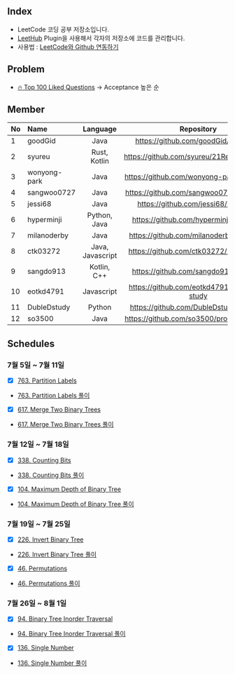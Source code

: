 ## Index
 + LeetCode 코딩 공부 저장소입니다.
 + [LeetHub](https://github.com/QasimWani/LeetHub) Plugin을 사용해서 각자의 저장소에 코드를 관리합니다.
 + 사용법 : [LeetCode와 Github 연동하기](https://blog.naver.com/adamdoha/222339579487)
 
 
## Problem
 + [🔥 Top 100 Liked Questions](https://leetcode.com/problemset/all/?listId=79h8rn6&__cf_chl_jschl_tk__=af0862024d3f06daacf23d2764ff2c88464ee6c8-1624898638-0-AQVKYOTUvBOZO0hjAlc62ida0gMUCRPAcbasgfCAfruAnoBBM8AkrJY6XwUdrI6IbkHtckMrxooATdBSmQviuS7Oc1aUoSlCVSrYjw5kIis2-sPPeEKZ8tzbhhiJ9EFO297C2s4tALhM5Buv8KThyR9aj4voKyvzAUutbgsWETCVo-6mtpxlMbIcYBVdXZf2MQRBYJ_MmUmN2uXAhtJfzRBKVOPf6_PgS-4dRTY_YtloxP80YcIf3vSdnf9UPqh3gwG6tM3EVNvQqOMAn5zrL4Pk9lhPKTkL3wdUG-eb06O2GYbWf7f3qDQs-aKBg9FjiqGdflJswFpuGyM1fmM0Ml_QMkOe-jsLGr-2widZw-k0tmU7u2FWpAvCXAINM-VGkyuHEfEeGd_RJPoXSsqwwbc_a2DTWx8rpNqGS0zCTIDqBZxPf2mNqaxKl8gMaOxnUw) -> Acceptance 높은 순


## Member
| No | Name | Language | Repository |
|:---|:---|:---:|:---:|
| 1 | goodGid | Java | https://github.com/goodGid/LeetCode |
| 2 | syureu | Rust, Kotlin | https://github.com/syureu/21ReetCodeStudy |
| 3 | wonyong-park| Java |https://github.com/wonyong-park/LeetCode  | 
| 4 | sangwoo0727 | Java | https://github.com/sangwoo0727/LeetCode |
| 5 | jessi68 | Java | https://github.com/jessi68/LeetCode |
| 6 | hyperminji | Python, Java | https://github.com/hyperminji/LeetCode |
| 7 | milanoderby | Java | https://github.com/milanoderby/LeetCode |
| 8 | ctk03272 | Java, Javascript | https://github.com/ctk03272/21LeetCode |
| 9 | sangdo913 | Kotlin, C++ | https://github.com/sangdo913/leetcode |
| 10 | eotkd4791 | Javascript | https://github.com/eotkd4791/LeetCode-study |
| 11 | DubleDstudy | Python | https://github.com/DubleDstudy/leetcode |
| 12 | so3500 | Java | https://github.com/so3500/problem-solving |

## Schedules

### 7월 5일 ~ 7월 11일
- [X] [763. Partition Labels](https://github.com/wonyong-park/LeetCode/blob/main/partition-labels/partition-labels.java)
- [763. Partition Labels 풀이](https://blog.naver.com/wanyong0919/222421453050)
- [X] [617. Merge Two Binary Trees](https://github.com/wonyong-park/LeetCode/tree/main/maximum-depth-of-binary-tree)
- [617. Merge Two Binary Trees 풀이](https://blog.naver.com/wanyong0919/222420337647)
 
### 7월 12일 ~ 7월 18일
- [X] [338. Counting Bits](https://github.com/wonyong-park/LeetCode/blob/main/counting-bits/counting-bits.java)
- [338. Counting Bits 풀이](https://blog.naver.com/wanyong0919/222429149064)
- [X] [104. Maximum Depth of Binary Tree](https://github.com/wonyong-park/LeetCode/blob/main/maximum-depth-of-binary-tree/maximum-depth-of-binary-tree.java)
- [104. Maximum Depth of Binary Tree 풀이](https://blog.naver.com/wanyong0919/222429183896)


### 7월 19일 ~ 7월 25일
- [X] [226. Invert Binary Tree](https://github.com/wonyong-park/LeetCode/blob/main/invert-binary-tree/invert-binary-tree.java)
- [226. Invert Binary Tree 풀이](https://blog.naver.com/wanyong0919/222437675528)
- [X] [46. Permutations](https://github.com/wonyong-park/LeetCode/blob/main/permutations/permutations.java)
- [46. Permutations 풀이](https://blog.naver.com/wanyong0919/222437796650)

### 7월 26일 ~ 8월 1일
- [X] [94. Binary Tree Inorder Traversal](https://github.com/wonyong-park/LeetCode/blob/main/binary-tree-inorder-traversal/binary-tree-inorder-traversal.java)
- [94. Binary Tree Inorder Traversal 풀이](https://blog.naver.com/wanyong0919/222446606427)
- [X] [136. Single Number](https://github.com/wonyong-park/LeetCode/blob/main/single-number/single-number.java)
- [136. Single Number 풀이](https://blog.naver.com/wanyong0919/222446629100)
